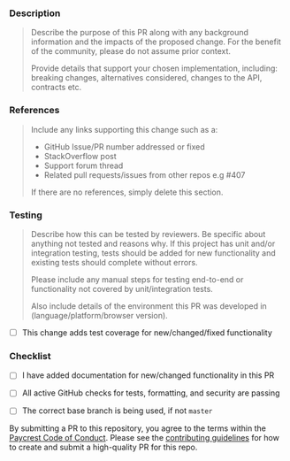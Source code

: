 ### Description

> Describe the purpose of this PR along with any background information and the impacts of the proposed change. For the benefit of the community, please do not assume prior context.
>
> Provide details that support your chosen implementation, including: breaking changes, alternatives considered, changes to the API, contracts etc.


### References

> Include any links supporting this change such as a:
>
> - GitHub Issue/PR number addressed or fixed
> - StackOverflow post
> - Support forum thread
> - Related pull requests/issues from other repos e.g #407
>
> If there are no references, simply delete this section.

### Testing

> Describe how this can be tested by reviewers. Be specific about anything not tested and reasons why. If this project has unit and/or integration testing, tests should be added for new functionality and existing tests should complete without errors.
>
> Please include any manual steps for testing end-to-end or functionality not covered by unit/integration tests.
>
> Also include details of the environment this PR was developed in (language/platform/browser version).

- [ ] This change adds test coverage for new/changed/fixed functionality

### Checklist

- [ ] I have added documentation for new/changed functionality in this PR
- [ ] All active GitHub checks for tests, formatting, and security are passing
- [ ] The correct base branch is being used, if not `master`


By submitting a PR to this repository, you agree to the terms within the [Paycrest Code of Conduct](https://paycrest.notion.site/Contributor-Code-of-Conduct-1602482d45a2806bab75fd314b381f4c). Please see the [contributing guidelines](https://paycrest.notion.site/Contribution-Guide-1602482d45a2809a8930e6ad565c906a?pvs=4) for how to create and submit a high-quality PR for this repo.
